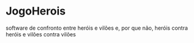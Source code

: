 # JogoHerois
software de confronto entre heróis e vilões e, por que não, heróis contra heróis e vilões contra vilões
